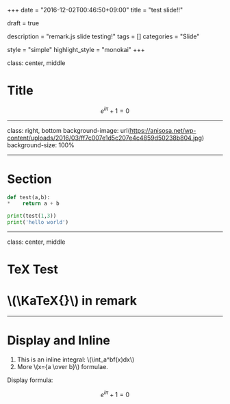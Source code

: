 +++
date = "2016-12-02T00:46:50+09:00"
title = "test slide!!"

draft = true

description = "remark.js slide testing!"
tags = []
categories = "Slide"

style = "simple"
highlight_style = "monokai"
+++

class: center, middle

# Title

$$e^{i\pi} + 1 = 0$$

---

class: right, bottom
background-image: url(https://anisosa.net/wp-content/uploads/2016/03/ff7c007e1d5c207e4c4859d50238b804.jpg)
background-size: 100%

---

# Section

```python
def test(a,b):
*    return a + b

print(test(1,3))
print('hello world')

```

---

class: center, middle

# TeX Test

# \\(\KaTeX{}\\) in remark

---

# Display and Inline

1. This is an inline integral: \\(\int_a^bf(x)dx\\)
2. More \\(x={a \over b}\\) formulae.

Display formula:

$$e^{i\pi} + 1 = 0$$

